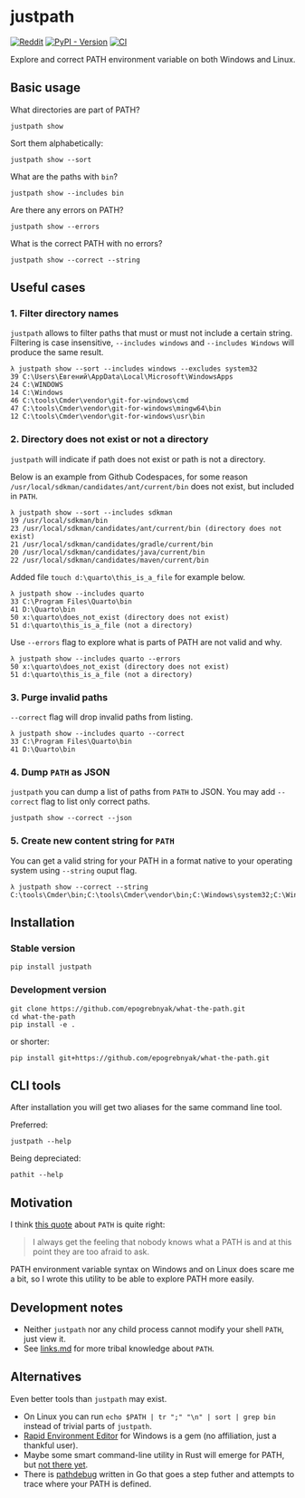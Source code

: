 # justpath

[![Reddit](https://img.shields.io/badge/Reddit-%23FF4500.svg?style=flat&logo=Reddit&logoColor=white)][reddit]
[![PyPI - Version](https://img.shields.io/pypi/v/justpath)](https://pypi.org/project/justpath/)
[![CI](https://github.com/epogrebnyak/justpath/actions/workflows/python-package.yml/badge.svg)](https://github.com/epogrebnyak/justpath/actions/workflows/python-package.yml)

[reddit]: https://www.reddit.com/r/Python/comments/1aehs4i/clean_path_of_nonexistent_directories_with/

Explore and correct PATH environment variable on both Windows and Linux.

## Basic usage

What directories are part of PATH?

```console
justpath show
```

Sort them alphabetically:

```console
justpath show --sort
```

What are the paths with `bin`?

```console
justpath show --includes bin
```

Are there any errors on PATH?

```console
justpath show --errors
```

What is the correct PATH with no errors?

```console
justpath show --correct --string
```

## Useful cases

### 1. Filter directory names

`justpath` allows to filter paths that must or must not include a certain string.
Filtering is case insensitive, `--includes windows` and `--includes Windows` will
produce the same result.

```console
λ justpath show --sort --includes windows --excludes system32
39 C:\Users\Евгений\AppData\Local\Microsoft\WindowsApps
24 C:\WINDOWS
14 C:\Windows
46 C:\tools\Cmder\vendor\git-for-windows\cmd
47 C:\tools\Cmder\vendor\git-for-windows\mingw64\bin
12 C:\tools\Cmder\vendor\git-for-windows\usr\bin
```

### 2. Directory does not exist or not a directory

`justpath` will indicate if path does not exist or path is not a directory.

Below is an example from Github Codespaces, for some reason
`/usr/local/sdkman/candidates/ant/current/bin` does not exist,
but included in `PATH`.

```console
λ justpath show --sort --includes sdkman
19 /usr/local/sdkman/bin
23 /usr/local/sdkman/candidates/ant/current/bin (directory does not exist)
21 /usr/local/sdkman/candidates/gradle/current/bin
20 /usr/local/sdkman/candidates/java/current/bin
22 /usr/local/sdkman/candidates/maven/current/bin
```

Added file `touch d:\quarto\this_is_a_file` for example below.

```console
λ justpath show --includes quarto
33 C:\Program Files\Quarto\bin
41 D:\Quarto\bin
50 x:\quarto\does_not_exist (directory does not exist)
51 d:\quarto\this_is_a_file (not a directory)
```

Use `--errors` flag to explore what is parts of PATH are not valid and why.

```console
λ justpath show --includes quarto --errors
50 x:\quarto\does_not_exist (directory does not exist)
51 d:\quarto\this_is_a_file (not a directory)
```

### 3. Purge invalid paths

`--correct` flag will drop invalid paths from listing.

```console
λ justpath show --includes quarto --correct
33 C:\Program Files\Quarto\bin
41 D:\Quarto\bin
```

### 4. Dump `PATH` as JSON

`justpath` you can dump a list of paths from `PATH` to JSON.
You may add `--correct` flag to list only correct paths.

```
justpath show --correct --json
```

### 5. Create new content string for `PATH`

You can get a valid string for your PATH in a format native to your operating system
using `--string` ouput flag.

```console
λ justpath show --correct --string
C:\tools\Cmder\bin;C:\tools\Cmder\vendor\bin;C:\Windows\system32;C:\Windows;...
```

## Installation

### Stable version

```console
pip install justpath
```

### Development version

```console
git clone https://github.com/epogrebnyak/what-the-path.git
cd what-the-path
pip install -e .
```

or shorter:

```console
pip install git+https://github.com/epogrebnyak/what-the-path.git
```

## CLI tools

After installation you will get two aliases for the same command line tool.

Preferred:

```
justpath --help
```

Being depreciated:

```
pathit --help
```

## Motivation

I think [this quote][quote] about `PATH` is quite right:

> I always get the feeling that nobody knows what a PATH is and at this point they are too afraid to ask.

[quote]: https://www.reddit.com/r/linuxquestions/comments/pgv7hm/comment/hbf3bno/

PATH environment variable syntax on Windows and on Linux does scare me a bit,
so I wrote this utility to be able to explore PATH more easily.

## Development notes

- Neither `justpath` nor any child process cannot modify your shell `PATH`, just view it.
- See [links.md](docs/links.md) for more tribal knowledge about `PATH`.

## Alternatives

Even better tools than `justpath` may exist.

- On Linux you can run `echo $PATH | tr ";" "\n" | sort | grep bin` instead of trivial parts of `justpath`.
- [Rapid Environment Editor](https://www.rapidee.com/en/path-variable) for Windows is a gem (no affiliation, just a thankful user).
- Maybe some smart command-line utility in Rust will emerge for PATH, but [not there yet](https://gist.github.com/sts10/daadbc2f403bdffad1b6d33aff016c0a).
- There is [pathdebug](https://github.com/d-led/pathdebug) written in Go that goes a step futher and attempts to trace where your PATH is defined.
